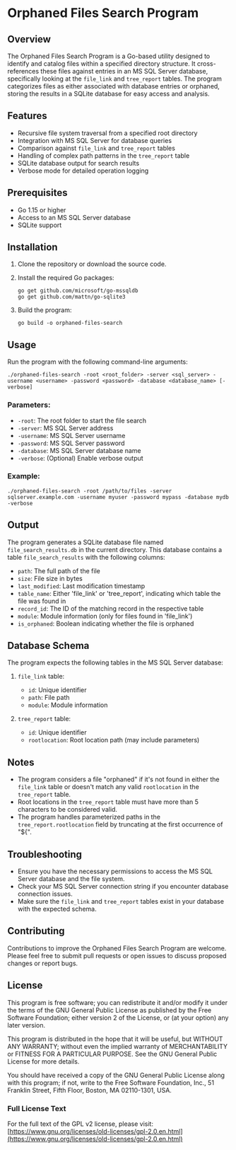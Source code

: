 # Orphaned Files Search Program

## Overview

The Orphaned Files Search Program is a Go-based utility designed to identify and catalog files within a specified directory structure. It cross-references these files against entries in an MS SQL Server database, specifically looking at the `file_link` and `tree_report` tables. The program categorizes files as either associated with database entries or orphaned, storing the results in a SQLite database for easy access and analysis.

## Features

- Recursive file system traversal from a specified root directory
- Integration with MS SQL Server for database queries
- Comparison against `file_link` and `tree_report` tables
- Handling of complex path patterns in the `tree_report` table
- SQLite database output for search results
- Verbose mode for detailed operation logging

## Prerequisites

- Go 1.15 or higher
- Access to an MS SQL Server database
- SQLite support

## Installation

1. Clone the repository or download the source code.

2. Install the required Go packages:

   ```
   go get github.com/microsoft/go-mssqldb
   go get github.com/mattn/go-sqlite3
   ```

3. Build the program:

   ```
   go build -o orphaned-files-search
   ```

## Usage

Run the program with the following command-line arguments:

```
./orphaned-files-search -root <root_folder> -server <sql_server> -username <username> -password <password> -database <database_name> [-verbose]
```

### Parameters:

- `-root`: The root folder to start the file search
- `-server`: MS SQL Server address
- `-username`: MS SQL Server username
- `-password`: MS SQL Server password
- `-database`: MS SQL Server database name
- `-verbose`: (Optional) Enable verbose output

### Example:

```
./orphaned-files-search -root /path/to/files -server sqlserver.example.com -username myuser -password mypass -database mydb -verbose
```

## Output

The program generates a SQLite database file named `file_search_results.db` in the current directory. This database contains a table `file_search_results` with the following columns:

- `path`: The full path of the file
- `size`: File size in bytes
- `last_modified`: Last modification timestamp
- `table_name`: Either 'file_link' or 'tree_report', indicating which table the file was found in
- `record_id`: The ID of the matching record in the respective table
- `module`: Module information (only for files found in 'file_link')
- `is_orphaned`: Boolean indicating whether the file is orphaned

## Database Schema

The program expects the following tables in the MS SQL Server database:

1. `file_link` table:
   - `id`: Unique identifier
   - `path`: File path
   - `module`: Module information

2. `tree_report` table:
   - `id`: Unique identifier
   - `rootlocation`: Root location path (may include parameters)

## Notes

- The program considers a file "orphaned" if it's not found in either the `file_link` table or doesn't match any valid `rootlocation` in the `tree_report` table.
- Root locations in the `tree_report` table must have more than 5 characters to be considered valid.
- The program handles parameterized paths in the `tree_report.rootlocation` field by truncating at the first occurrence of "${".

## Troubleshooting

- Ensure you have the necessary permissions to access the MS SQL Server database and the file system.
- Check your MS SQL Server connection string if you encounter database connection issues.
- Make sure the `file_link` and `tree_report` tables exist in your database with the expected schema.

## Contributing

Contributions to improve the Orphaned Files Search Program are welcome. Please feel free to submit pull requests or open issues to discuss proposed changes or report bugs.

## License

This program is free software; you can redistribute it and/or modify it under the terms of the GNU General Public License as published by the Free Software Foundation; either version 2 of the License, or (at your option) any later version.

This program is distributed in the hope that it will be useful, but WITHOUT ANY WARRANTY; without even the implied warranty of MERCHANTABILITY or FITNESS FOR A PARTICULAR PURPOSE. See the GNU General Public License for more details.

You should have received a copy of the GNU General Public License along with this program; if not, write to the Free Software Foundation, Inc., 51 Franklin Street, Fifth Floor, Boston, MA 02110-1301, USA.

### Full License Text

For the full text of the GPL v2 license, please visit: [https://www.gnu.org/licenses/old-licenses/gpl-2.0.en.html](https://www.gnu.org/licenses/old-licenses/gpl-2.0.en.html)

